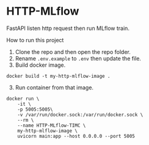 # HTTP-MLflow

FastAPI listen http request then run MLflow train.

How to run this project
1. Clone the repo and then open the repo folder.
2. Rename `.env.example` to `.env` then update the file.
2. Build docker image.
```
docker build -t my-http-mlflow-image .
```
3. Run container from that image.
```
docker run \
    -it \
    -p 5005:5005\
    -v /var/run/docker.sock:/var/run/docker.sock \
    --rm \
    --name HTTP-MLflow-TIMC \
    my-http-mlflow-image \
    uvicorn main:app --host 0.0.0.0 --port 5005
```
